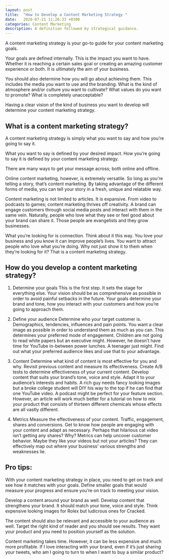 ```yaml
---
layout: post
title:  "How to Develop a Content Marketing Strategy "
date:   2020-07-21 11:26:33 +0300
categories: Content Marketing
description: A definition followed by strategical guidance.
---
```


A content marketing strategy is your go-to guide for your content marketing goals. 

Your goals are defined internally. This is the impact you want to have. Whether it is reaching a certain sales goal or creating an amazing customer experience or both. It is ultimately the aim of your business. 

You should also determine how you will go about achieving them. This includes the media you  want to use and the branding. What is the kind of atmosphere and/or culture you want to cultivate? What values do you want to promote? What is completely unacceptable? 

Having a clear vision of the kind of business you want to develop will determine your content marketing strategy. 

<h2>What is a content marketing strategy?</h2>

A content marketing strategy is simply what you want to say and how you’re going to say it. 

What you want to say is defined by your desired impact. How you’re going to say it is defined by your content marketing strategy.

There are many ways to get your message across; both online and offline. 

Online content marketing, however, is extremely versatile. So long as you’re telling a story, that’s content marketing. By taking advantage of the different forms of media, you can tell your story in a fresh, unique and relatable way. 

Content marketing is not limited to articles. It is expansive. From video to podcasts to games; content marketing thrives off creativity.
A brand can engage customers through social media posts and interact with them in the same vein. Naturally, people who love what they see or feel good about your brand can share it. Those people are evangelists and they grow businesses. 

What you’re looking for is connection. Think about it this way. You love your business and you know it can improve people’s lives. You want to attract people who love what you’re doing. Why not just show it to them when they’re looking for it? That is a content marketing strategy. 

<h2>How do you develop a content marketing strategy?</h2>

1. Determine your goals
This is the first step. It sets the stage for everything else. Your vision should be as comprehensive as possible in order to avoid painful setbacks in the future. Your goals determine your brand and tone, how you interact with your customers and how you’re going to approach them. 

2. Define your audience
Determine who your target customer is. Demographics, tendencies, influences and pain points. You want a clear image as possible in order to understand them as much as you can. This determines your preferred mode of engagement. 
Children are not going to read white papers but an executive might. However, he doesn’t have time for YouTube in-between power lunches. A teenager just might. Find out what your preferred audience likes and use that to your advantage.

3. Content
Determine what kind of content is most effective for you and why. Revisit previous content and measure its effectiveness. Create A/B tests to determine effectiveness of your current content. Develop content that suits your brand’s tone, voice and style. Adapt it to your audience’s interests and habits. 
A rich guy needs fancy looking images but a broke college student will DIY his way to the top if he can find that one YouTube video. A podcast might be perfect for your feature section. However, an article will work much better for a tutorial on how to mix your product that consists of thirteen different chemicals whose effects are all vastly different.

4. Metrics
Measure the effectiveness of your content. Traffic, engagement, shares and conversions. Get to know how people are engaging with your content and adapt as necessary.
Perhaps that hilarious cat video isn’t getting any shares? Why? Metrics can help uncover customer behavior. Maybe they like your videos but not your articles? They can effectively map out where your business’ various strengths and weaknesses lie.  

<h2>Pro tips:</h2> 
With your content marketing strategy in place, you need to get on track and see how it matches with your goals. Define smaller goals that would measure your progress and ensure you’re on track to meeting your vision. 

Develop a content around your brand as well. Develop content that strengthens your brand. It should match your tone, voice and style. Think expensive looking images for Rolex but ludicrous ones for Cracked. 

The content should also be relevant and accessible to your audience as well. Target the right kind of reader and you should see results. They want your product and you need to position yourself as the solution. 

Content marketing takes time. However, it can be less expensive and much more profitable. If I love interacting with your brand, even if it’s just sharing your tweets, who am I going to turn to when I want to buy a similar product? 
